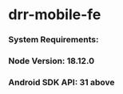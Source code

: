 # drr-mobile-fe

### System Requirements:

### Node Version: 18.12.0
### Android SDK API: 31 above



